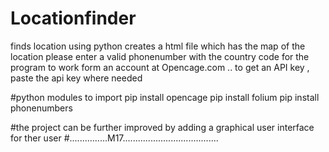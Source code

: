 # Locationfinder
finds location using python
  creates a html file which has the map of the location
  please enter a valid phonenumber with the country code for the program to work
  form an account at Opencage.com .. to get an API  key , paste the api key where needed

  #python modules to import
  pip install opencage
  pip install folium
  pip install phonenumbers


  #the project can be further improved by adding a graphical user interface for ther user
  #...............M17......................................
